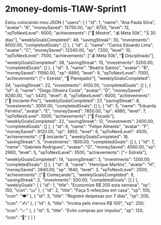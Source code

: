 # 2money-domis-TIAW-Sprint1
Estou colocando meu JSON 
{
    "users": [
        {
            "id": 1,
            "name": "Ana Paula Silva",
            "avatar": "A",
            "moneySaved": 15750.00,
            "xp": 8750,
            "level": 12,
            "xpToNextLevel": 9000,
            "achievements": ["👑 Mestre", "💰 Meta 50k", "🗓️ 30 dias"],
            "weeklyGoalsCompleted": 48,
            "savingStreak": 30,
            "investments": 8500.00,
            "completedGoals": []
        },
        {
            "id": 2,
            "name": "Carlos Eduardo Lima",
            "avatar": "C",
            "moneySaved": 12340.00,
            "xp": 7200,
            "level": 10,
            "xpToNextLevel": 7500,
            "achievements": ["💰 Meta 50k", "💪 Disciplinado"],
            "weeklyGoalsCompleted": 38,
            "savingStreak": 15,
            "investments": 5200.00,
            "completedGoals": []
        },
        {
            "id": 3,
            "name": "Beatriz Santos",
            "avatar": "B",
            "moneySaved": 11580.00,
            "xp": 6890,
            "level": 9,
            "xpToNextLevel": 7000,
            "achievements": ["⭐ Estrela", "📝 Planejador"],
            "weeklyGoalsCompleted": 34,
            "savingStreak": 22,
            "investments": 4100.00,
            "completedGoals": []
        },
        {
            "id": 4,
            "name": "Diego Oliveira Costa",
            "avatar": "D",
            "moneySaved": 9240.00,
            "xp": 5420,
            "level": 8,
            "xpToNextLevel": 6000,
            "achievements": ["🚀 Iniciante Pro"],
            "weeklyGoalsCompleted": 27,
            "savingStreak": 8,
            "investments": 3000.00,
            "completedGoals": []
        },
        {
            "id": 5,
            "name": "Eduarda Ferreira",
            "avatar": "E",
            "moneySaved": 7850.00,
            "xp": 4980,
            "level": 7,
            "xpToNextLevel": 5500,
            "achievements": ["🎯 Focado"],
            "weeklyGoalsCompleted": 22,
            "savingStreak": 12,
            "investments": 2400.00,
            "completedGoals": []
        },
        {
            "id": 6,
            "name": "Felipe Almeida",
            "avatar": "F",
            "moneySaved": 6120.00,
            "xp": 3850,
            "level": 6,
            "xpToNextLevel": 4500,
            "achievements": ["👶 Iniciante"],
            "weeklyGoalsCompleted": 18,
            "savingStreak": 5,
            "investments": 1800.00,
            "completedGoals": []
        },
        {
            "id": 7,
            "name": "Gabriela Rodrigues",
            "avatar": "G",
            "moneySaved": 4560.00,
            "xp": 2960,
            "level": 5,
            "xpToNextLevel": 3500,
            "achievements": ["⭐ Estrela"],
            "weeklyGoalsCompleted": 14,
            "savingStreak": 3,
            "investments": 1200.00,
            "completedGoals": []
        },
        {
            "id": 8,
            "name": "Henrique Martins",
            "avatar": "H",
            "moneySaved": 2840.00,
            "xp": 1840,
            "level": 3,
            "xpToNextLevel": 2500,
            "achievements": ["🌱 Começando"],
            "weeklyGoalsCompleted": 9,
            "savingStreak": 2,
            "investments": 500.00,
            "completedGoals": []
        }
    ],
    "weeklyGoals": [
        { "id": 1, "title": "Economize R$ 200 esta semana", "xp": 150, "icon": "💵" },
        { "id": 2, "title": "Faça 5 refeições em casa", "xp": 100, "icon": "🍽️" },
        { "id": 3, "title": "Registre despesas por 7 dias", "xp": 200, "icon": "✍️" },
        { "id": 4, "title": "Invista pelo menos R$ 100", "xp": 250, "icon": "📈" },
        { "id": 5, "title": "Evite compras por impulso", "xp": 120, "icon": "🚫" }
    ]
}
